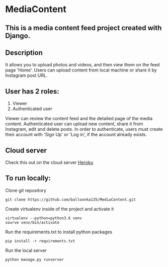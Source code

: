 # MediaContent

## This is a media content feed project created with Django.

## Description
It allows you to upload photos and videos, and then view them on the feed page 'Home'.
Users can upload content from local machine or share it by Instagram post URL.

## User has 2 roles:
1. Viewer
2. Authenticated user

Viewer can review the content feed and the detailed page of the media content.
Authenticated user can upload new content, share it from Instagram, edit and delete posts.
In order to authenticate, users must create their account with 'Sign Up' or 'Log in', if the account already exists.

## Cloud server
Check this out on the cloud server [Heroku](<link>)

## To run locally:

Clone git repository
```
git clone https://github.com/balloonka135/MediaContent.git
```

Create virtualenv inside of the project and activate it
```
virtualenv --python=python3.6 venv
sourve venv/bin/activate
```

Run the requirements.txt to install python packages
```
pip install -r requirements.txt
```

Run the local server
```
python manage.py runserver
```



